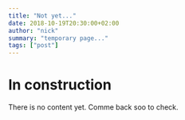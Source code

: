 ```yaml
---
title: "Not yet..."
date: 2018-10-19T20:30:00+02:00
author: "nick"
summary: "temporary page..."
tags: ["post"]
---
```


# In construction

There is no content yet.  Comme back soo to check.
